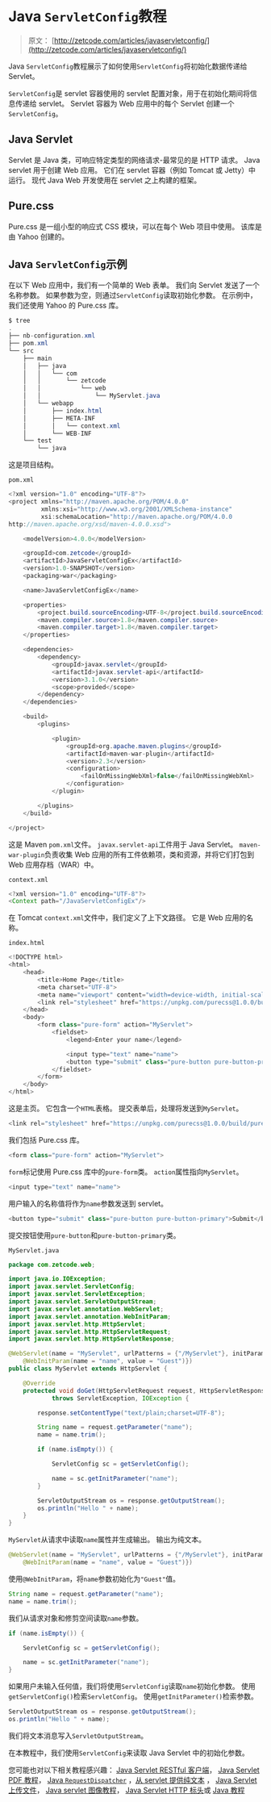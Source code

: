# Java `ServletConfig`教程

> 原文： [http://zetcode.com/articles/javaservletconfig/](http://zetcode.com/articles/javaservletconfig/)

Java `ServletConfig`教程展示了如何使用`ServletConfig`将初始化数据传递给 Servlet。

`ServletConfig`是 servlet 容器使用的 servlet 配置对象，用于在初始化期间将信息传递给 servlet。 Servlet 容器为 Web 应用中的每个 Servlet 创建一个`ServletConfig`。

## Java Servlet

Servlet 是 Java 类，可响应特定类型的网络请求-最常见的是 HTTP 请求。 Java servlet 用于创建 Web 应用。 它们在 servlet 容器（例如 Tomcat 或 Jetty）中运行。 现代 Java Web 开发使用在 servlet 之上构建的框架。

## Pure.css

Pure.css 是一组小型的响应式 CSS 模块，可以在每个 Web 项目中使用。 该库是由 Yahoo 创建的。

## Java `ServletConfig`示例

在以下 Web 应用中，我们有一个简单的 Web 表单。 我们向 Servlet 发送了一个名称参数。 如果参数为空，则通过`ServletConfig`读取初始化参数。 在示例中，我们还使用 Yahoo 的 Pure.css 库。

```java
$ tree
.
├── nb-configuration.xml
├── pom.xml
└── src
    ├── main
    │   ├── java
    │   │   └── com
    │   │       └── zetcode
    │   │           └── web
    │   │               └── MyServlet.java
    │   └── webapp
    │       ├── index.html
    │       ├── META-INF
    │       │   └── context.xml
    │       └── WEB-INF
    └── test
        └── java

```

这是项目结构。

`pom.xml`

```java
<?xml version="1.0" encoding="UTF-8"?>
<project xmlns="http://maven.apache.org/POM/4.0.0" 
         xmlns:xsi="http://www.w3.org/2001/XMLSchema-instance" 
         xsi:schemaLocation="http://maven.apache.org/POM/4.0.0 
http://maven.apache.org/xsd/maven-4.0.0.xsd">

    <modelVersion>4.0.0</modelVersion>

    <groupId>com.zetcode</groupId>
    <artifactId>JavaServletConfigEx</artifactId>
    <version>1.0-SNAPSHOT</version>
    <packaging>war</packaging>

    <name>JavaServletConfigEx</name>

    <properties>
        <project.build.sourceEncoding>UTF-8</project.build.sourceEncoding>
        <maven.compiler.source>1.8</maven.compiler.source>
        <maven.compiler.target>1.8</maven.compiler.target>
    </properties>

    <dependencies>
        <dependency>
            <groupId>javax.servlet</groupId>
            <artifactId>javax.servlet-api</artifactId>
            <version>3.1.0</version>
            <scope>provided</scope>
        </dependency>
    </dependencies>

    <build>
        <plugins>

            <plugin>
                <groupId>org.apache.maven.plugins</groupId>
                <artifactId>maven-war-plugin</artifactId>
                <version>2.3</version>
                <configuration>
                    <failOnMissingWebXml>false</failOnMissingWebXml>
                </configuration>
            </plugin>

        </plugins>
    </build>

</project>

```

这是 Maven `pom.xml`文件。 `javax.servlet-api`工件用于 Java Servlet。 `maven-war-plugin`负责收集 Web 应用的所有工件依赖项，类和资源，并将它们打包到 Web 应用存档（WAR）中。

`context.xml`

```java
<?xml version="1.0" encoding="UTF-8"?>
<Context path="/JavaServletConfigEx"/>

```

在 Tomcat `context.xml`文件中，我们定义了上下文路径。 它是 Web 应用的名称。

`index.html`

```java
<!DOCTYPE html>
<html>
    <head>
        <title>Home Page</title>
        <meta charset="UTF-8">
        <meta name="viewport" content="width=device-width, initial-scale=1">
        <link rel="stylesheet" href="https://unpkg.com/purecss@1.0.0/build/pure-min.css">
    </head>
    <body>
        <form class="pure-form" action="MyServlet">
            <fieldset>
                <legend>Enter your name</legend>

                <input type="text" name="name">
                <button type="submit" class="pure-button pure-button-primary">Submit</button>
            </fieldset>
        </form>
    </body>
</html>

```

这是主页。 它包含一个`HTML`表格。 提交表单后，处理将发送到`MyServlet`。

```java
<link rel="stylesheet" href="https://unpkg.com/purecss@1.0.0/build/pure-min.css">

```

我们包括 Pure.css 库。

```java
<form class="pure-form" action="MyServlet">

```

`form`标记使用 Pure.css 库中的`pure-form`类。 `action`属性指向`MyServlet`。

```java
<input type="text" name="name">

```

用户输入的名称值将作为`name`参数发送到 servlet。

```java
<button type="submit" class="pure-button pure-button-primary">Submit</button>

```

提交按钮使用`pure-button`和`pure-button-primary`类。

`MyServlet.java`

```java
package com.zetcode.web;

import java.io.IOException;
import javax.servlet.ServletConfig;
import javax.servlet.ServletException;
import javax.servlet.ServletOutputStream;
import javax.servlet.annotation.WebServlet;
import javax.servlet.annotation.WebInitParam;
import javax.servlet.http.HttpServlet;
import javax.servlet.http.HttpServletRequest;
import javax.servlet.http.HttpServletResponse;

@WebServlet(name = "MyServlet", urlPatterns = {"/MyServlet"}, initParams = {
    @WebInitParam(name = "name", value = "Guest")})
public class MyServlet extends HttpServlet {

    @Override
    protected void doGet(HttpServletRequest request, HttpServletResponse response)
            throws ServletException, IOException {

        response.setContentType("text/plain;charset=UTF-8");

        String name = request.getParameter("name");
        name = name.trim();

        if (name.isEmpty()) {

            ServletConfig sc = getServletConfig();

            name = sc.getInitParameter("name");
        }

        ServletOutputStream os = response.getOutputStream();
        os.println("Hello " + name);
    }
}

```

`MyServlet`从请求中读取`name`属性并生成输出。 输出为纯文本。

```java
@WebServlet(name = "MyServlet", urlPatterns = {"/MyServlet"}, initParams = {
    @WebInitParam(name = "name", value = "Guest")})

```

使用`@WebInitParam`，将`name`参数初始化为`"Guest"`值。

```java
String name = request.getParameter("name");
name = name.trim();

```

我们从请求对象和修剪空间读取`name`参数。

```java
if (name.isEmpty()) {

    ServletConfig sc = getServletConfig();

    name = sc.getInitParameter("name");
}

```

如果用户未输入任何值，我们将使用`ServletConfig`读取`name`初始化参数。 使用`getServletConfig()`检索`ServletConfig`。 使用`getInitParameter()`检索参数。

```java
ServletOutputStream os = response.getOutputStream();
os.println("Hello " + name);

```

我们将文本消息写入`ServletOutputStream`。

在本教程中，我们使用`ServletConfig`来读取 Java Servlet 中的初始化参数。

您可能也对以下相关教程感兴趣： [Java Servlet RESTful 客户端](/articles/javaservletrestclient/)， [Java Servlet PDF 教程](/articles/javaservletpdf/)， [Java `RequestDispatcher`](/java/requestdispatcher/) ，[从 servlet 提供纯文本](/articles/javaservlettext/) ， [Java Servlet 上传文件](/articles/javaservletuploadfile/)， [Java servlet 图像教程](/articles/javaservletimage/)， [Java Servlet HTTP 标头](/articles/javaservlethttpheaders/)或 [Java 教程](/lang/java/)